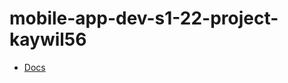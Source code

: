 # mobile-app-dev-s1-22-project-kaywil56

* [Docs](https://github.com/otago-polytechnic-bit-courses/mobile-app-dev-s1-22-project-kaywil56/blob/main/app/build/dokka/gfm/index.md)
